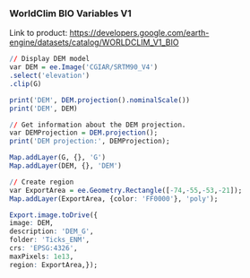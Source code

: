 ### WorldClim BIO Variables V1

Link to product: https://developers.google.com/earth-engine/datasets/catalog/WORLDCLIM_V1_BIO 

```r
// Display DEM model
var DEM = ee.Image('CGIAR/SRTM90_V4')
.select('elevation')
.clip(G)

print('DEM', DEM.projection().nominalScale())
print('DEM', DEM)

// Get information about the DEM projection.
var DEMProjection = DEM.projection();
print('DEM projection:', DEMProjection);

Map.addLayer(G, {}, 'G')
Map.addLayer(DEM, {}, 'DEM')

// Create region
var ExportArea = ee.Geometry.Rectangle([-74,-55,-53,-21]);
Map.addLayer(ExportArea, {color: 'FF0000'}, 'poly');

Export.image.toDrive({
image: DEM, 
description: 'DEM_G',
folder: 'Ticks_ENM',
crs: 'EPSG:4326', 
maxPixels: 1e13, 
region: ExportArea,});
```
